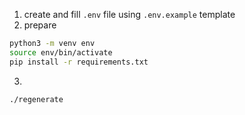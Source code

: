 1. create and fill `.env` file using `.env.example` template
2. prepare
```bash
python3 -m venv env
source env/bin/activate
pip install -r requirements.txt
```
3. 
```bash
./regenerate
```

